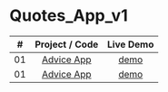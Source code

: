 # Quotes_App_v1

|  #  |            Project / Code             | Live Demo |
| :-: | :----------------------------: | :-------: |
| 01  |       [Advice App](https://github.com/Astrogeek77/Quotes_App_v1/tree/main/Advice%20App)       | [demo](http://astrosite77.me/Quotes_App_v1/Advice%20App/)
| 01  |       [Advice App](https://github.com/Astrogeek77/Quotes_App_v1/tree/main/Advice%20App)       | [demo](http://astrosite77.me/Quotes_App_v1/Advice%20App/)
